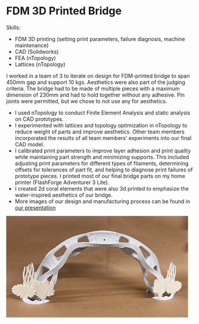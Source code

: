 # FDM 3D Printed Bridge

Skills:
* FDM 3D printing (setting print parameters, failure diagnosis, machine maintenance)
* CAD (Solidworks)
* FEA (nTopology)
* Lattices (nTopology)

I worked in a team of 3 to iterate on design for FDM-printed bridge to span 450mm gap and support 10 kgs. Aesthetics were also part of the judging criteria. The bridge had to be made of multiple pieces with a maximum dimension of 230mm and had to hold together without any adhesive. Pin joints were permitted, but we chose to not use any for aesthetics.
- I used nTopology to conduct Finite Element Analysis and static analysis on CAD prototypes.
- I experimented with lattices and topology optimization in nTopology to reduce weight of parts and improve aesthetics. Other team members incorporated the results of all team members' experiments into our final CAD model.
- I calibrated print parameters to improve layer adhesion and print quality while maintaining part strength and minimizing supports. This included adjusting print parameters for different types of filaments, determining offsets for tolerances of part fit, and helping to diagnose print failures of prototype pieces. I printed most of our final bridge parts on my home printer (FlashForge Adventurer 3 Lite).
- I created 2d coral elements that were also 3d printed to emphasize the water-inspired aesthetics of our bridge.
- More images of our design and manufacturing process can be found in [our presentation](ME557_Bridge.pdf)


![The bridge with decorations](FDM_bridge.png)
